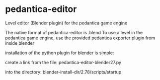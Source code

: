 # pedantica-editor
Level editor (Blender plugin) for the pedantica game engine


The native format of pedantica-editor is .blend
To use a level in the pedantica game engine, use the provided pedantica exporter plugin from inside blender

installation of the python plugin for blender is simple:

create a link from the file:
pedantica-editor-blender27.py

into the directory:
blender-install-dir/2.78/scripts/startup
